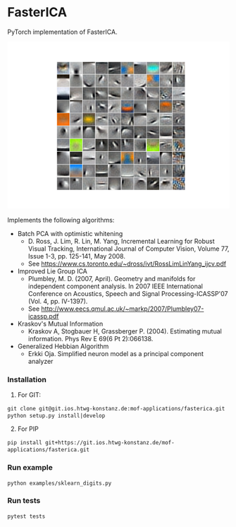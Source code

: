 # FasterICA

PyTorch implementation of FasterICA. 

![](./examples/cifar10-components.png)

Implements the following algorithms:
- Batch PCA with optimistic whitening
    - D. Ross, J. Lim, R. Lin, M. Yang, Incremental Learning for Robust Visual 
    Tracking, International Journal of Computer Vision, Volume 77, Issue 1-3,
    pp. 125-141, May 2008. 
    - See https://www.cs.toronto.edu/~dross/ivt/RossLimLinYang_ijcv.pdf
- Improved Lie Group ICA
    - Plumbley, M. D. (2007, April). Geometry and manifolds for independent component analysis. In 2007 IEEE International Conference on Acoustics, Speech and Signal Processing-ICASSP'07 (Vol. 4, pp. IV-1397). 
    - See http://www.eecs.qmul.ac.uk/~markp/2007/Plumbley07-icassp.pdf
- Kraskov's Mutual Information
    - Kraskov A, Stogbauer H, Grassberger P. (2004). Estimating mutual information. Phys Rev E 69(6 Pt 2):066138.
- Generalized Hebbian Algorithm
    - Erkki Oja. Simplified neuron model as a principal component analyzer


### Installation

1. For GIT:
```
git clone git@git.ios.htwg-konstanz.de:mof-applications/fasterica.git
python setup.py install|develop
```

2. For PIP
```
pip install git+https://git.ios.htwg-konstanz.de/mof-applications/fasterica.git
```

### Run example
```
python examples/sklearn_digits.py  
```

### Run tests

```
pytest tests
```

